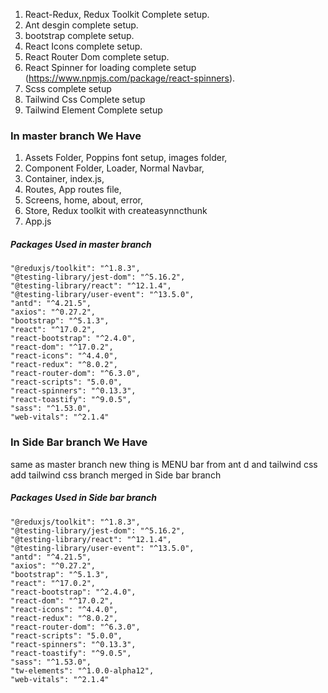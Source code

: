 1. React-Redux, Redux Toolkit Complete setup.
2. Ant desgin complete setup.
3. bootstrap complete setup.
4. React Icons complete setup.
5. React Router Dom complete setup.
6. React Spinner for loading complete setup (https://www.npmjs.com/package/react-spinners).
7. Scss complete setup
8. Tailwind Css Complete setup
9. Tailwind Element Complete setup

### In master branch We Have

1. Assets Folder,
   Poppins font setup,
   images folder,
2. Component Folder,
   Loader,
   Normal Navbar,
3. Container,
   index.js,
4. Routes,
   App routes file,
5. Screens,
   home,
   about,
   error,
6. Store,
   Redux toolkit with createasynncthunk
7. App.js

##### Packages Used in master branch

    "@reduxjs/toolkit": "^1.8.3",
    "@testing-library/jest-dom": "^5.16.2",
    "@testing-library/react": "^12.1.4",
    "@testing-library/user-event": "^13.5.0",
    "antd": "^4.21.5",
    "axios": "^0.27.2",
    "bootstrap": "^5.1.3",
    "react": "^17.0.2",
    "react-bootstrap": "^2.4.0",
    "react-dom": "^17.0.2",
    "react-icons": "^4.4.0",
    "react-redux": "^8.0.2",
    "react-router-dom": "^6.3.0",
    "react-scripts": "5.0.0",
    "react-spinners": "^0.13.3",
    "react-toastify": "^9.0.5",
    "sass": "^1.53.0",
    "web-vitals": "^2.1.4"

### In Side Bar branch We Have

same as master branch new thing is MENU bar from ant d and tailwind css add
tailwind css branch merged in Side bar branch

##### Packages Used in Side bar branch
    "@reduxjs/toolkit": "^1.8.3",
    "@testing-library/jest-dom": "^5.16.2",
    "@testing-library/react": "^12.1.4",
    "@testing-library/user-event": "^13.5.0",
    "antd": "^4.21.5",
    "axios": "^0.27.2",
    "bootstrap": "^5.1.3",
    "react": "^17.0.2",
    "react-bootstrap": "^2.4.0",
    "react-dom": "^17.0.2",
    "react-icons": "^4.4.0",
    "react-redux": "^8.0.2",
    "react-router-dom": "^6.3.0",
    "react-scripts": "5.0.0",
    "react-spinners": "^0.13.3",
    "react-toastify": "^9.0.5",
    "sass": "^1.53.0",
    "tw-elements": "^1.0.0-alpha12",
    "web-vitals": "^2.1.4"